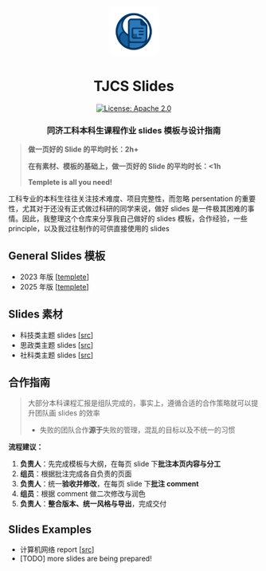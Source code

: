 <p align="center">
<img src="img/README.assets/logo.png" width="20%"> <br>
</p>

<div align="center">
<h1>TJCS  Slides</h1>
  <div align="center">
  <a href="https://opensource.org/licenses/Apache-2.0">
    <img alt="License: Apache 2.0" src="https://img.shields.io/badge/License-Apache%202.0-4E94CE.svg">
  </a>
  </div>
  <p align="center">
    <h3>同济工科本科生课程作业 slides 模板与设计指南</h3>
</p>
</div>


> **做一页好的 Slide 的平均时长：2h+**
>
> **在有素材、模板的基础上，做一页好的 Slide 的平均时长：<1h**
>
> **Templete is all you need!**

工科专业的本科生往往关注技术难度、项目完整性，而忽略 persentation 的重要性，尤其对于还没有正式做过科研的同学来说，做好 slides 是一件极其困难的事情。因此，我整理这个仓库来分享我自己做好的 slides 模板，合作经验，一些 principle，以及我过往制作的可供直接使用的 slides



## General Slides 模板

- 2023 年版 [[templete](./templete)]
- 2025 年版 [[templete](./templete)]



## Slides 素材

- 科技类主题 slides [[src](./src_tech)]
- 思政类主题 slides [[src](./src_political)]
- 社科类主题 slides [[src](./src_art)]



## 合作指南

> 大部分本科课程汇报是组队完成的，事实上，遵循合适的合作策略就可以提升团队画 slides 的效率
>
> - 失败的团队合作**源于**失败的管理，混乱的目标以及不统一的习惯

**流程建议：**

1. **负责人**：先完成模板与大纲，在每页 slide 下**批注本页内容与分工** 
2. **组员**：根据批注完成各自负责的页面
3. **负责人**：统一**验收并修改**，在每页 slide 下**批注 comment**
4. **组员**：根据 comment 做二次修改与润色
5. **负责人**：**整合版本、统一风格与导出**，完成交付



## Slides Examples

- 计算机网络 report [[src](https://docs.google.com/presentation/d/1MMaWVSWc0wh4Wd9CLLw6uaxbzwxiiMBt/edit?usp=drive_link&ouid=108805123057098880640&rtpof=true&sd=true)]
- [TODO] more slides are being prepared!

